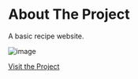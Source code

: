 # About The Project

A basic recipe website.

![image](https://github.com/user-attachments/assets/2bd26333-2f39-4e94-9ec5-e4814328edf1)

[Visit the Project](https://queuephil.github.io/recipes-website/)

